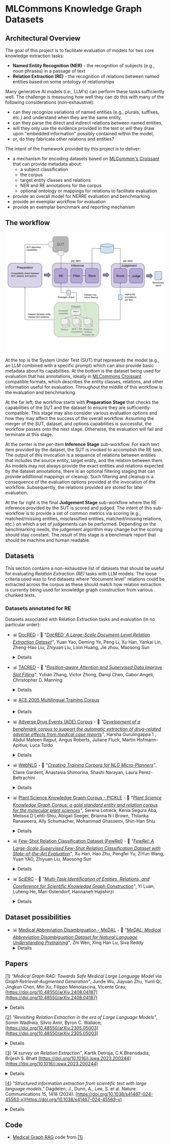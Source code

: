 # MLCommons Knowledge Graph Datasets

## Architectural Overview

The goal of this project is to facilitate evaluation of models for two core knowledge extraction tasks:

 * **Named Entity Recognition (NER)** - the recognition of subjects (e.g., noun phrases) in a passage of text
 * **Relation Extraction (RE)** - the recognition of relations between named entities based on some ontology of relationships

Many generative AI models (i.e., LLM's) can perform these tasks sufficiently well. The challenge is measuring how
well they can do this with many of the following considerations (non-exhaustive):

 * can they recognize variations of named entities (e.g., plurals, suffixes, etc.) and understand when they are the same entity,
 * can they parse the direct and indirect relations between named entities,
 * will they only use the evidence provided in the text or will they draw upon "embedded information" possibly contained within the model,
 * or, do they fabricate other relations and entities?

The intent of the framework provided by this project is to deliver:

 * a mechanism for encoding datasets based on [MLCommon's Croissant](https://github.com/mlcommons/croissant) that can provide metadata about:
   * a subject classification
   * the corpus
   * target entity classes and relations
   * NER and RE annotations for the corpus
   * optional ontology or mappings for relations to facilitate evaluation
 * provide an overall model for NERRE evaluation and benchmarking
 * provide an exemplar workflow for evaluation
 * provide an exemplar benchmark and reporting mechanism

## The workflow

![The Workflow](NERRE-overview.svg)

At the top is the System Under Test (SUT) that represents the model (e.g., an LLM combined with a specific prompt) which can also provide basic metadata about its capabilities. At the bottom is the dataset being used for evaluation that has annotations, ideally in [MLCommons Croissant](https://github.com/mlcommons/croissant) compatible formats, which describes the entity classes, relations, and other information useful for evaluation. Throughout the middle of this workflow is the evaluation and benchmarking.

At the far left, the workflow starts with **Preparation Stage** that checks the capabilities of the SUT and the dataset to ensure they are sufficiently compatible. This stage may also consider various evaluation options and how they may affect the success of the overall workflow. Assuming the merger of the SUT, dataset, and options capabilities is successful, the workflow passes onto the next stage. Otherwise, the evaluation will fail and terminate at this stage.

At the center is the per-item **Inference Stage** sub-workflow. For each text item provided by the dataset, the SUT is invoked to accomplish the 
RE task. The output of this invocation is a sequence of relations between entities that includes the source entity, target entity, and the relation between them. As models may not always provide the exact entities and relations expected by the dataset annotations, there is an optional filtering staging that can provide additional mappings or cleanup. Such filtering and cleanup is a consequence of the evaluation 
options provided at the invocation of the workflow. Subsequently, the relations provided are stored for later evaluation.

At the far right is the final **Judgement Stage** sub-workflow where the RE inference provided by the SUT is scored and judged. 
The intent of this sub-workflow is to provide a set of common metrics via scoring (e.g., matched/missing entities, 
misclassified entities, matched/missing relations, etc.) on which a set of judgements can be performed. Depending on the 
benchmarking needs, the judgement algorithm may change but the scoring should stay constant. The result of this stage is a benchmark 
report that should be machine and human readable.

## Datasets

This section contains a non-exhaustive list of datasets that should be
useful for evaluating *Relation Extraction (RE)* tasks with LLM models. The loose
criteria used was to find datasets where "document level" relations could
be extracted across the corpus as these should match how relation extraction
is currently being used for knowledge graph construction from various chunked
texts.

### Datasets annotated for RE

Datasets associated with Relation Extraction tasks and evaluation (in no particular order):

* 📊 [DocRED](https://github.com/thunlp/DocRED) - 📓 *"[DocRED: A Large-Scale Document-Level Relation Extraction Dataset](https://paperswithcode.com/paper/docred-a-large-scale-document-level-relation)"*, Yuan Yao, Deming Ye, Peng Li, Xu Han, Yankai Lin, Zheng-Hao Liu, Zhiyuan Liu, Lixin Huang, Jie zhou, Maosong Sun <details><p>DocRED is a relation extraction dataset constructed from Wikipedia and Wikidata. Each document in the dataset is human-annotated with named entity mentions, coreference information, intra- and inter-sentence relations, and supporting evidence. DocRED requires reading multiple sentences in a document to extract entities and infer their relations by synthesizing all information of the document. Along with the human-annotated data, the dataset provides large-scale distantly supervised data.</p><p>See also: [https://github.com/thunlp/DocRED](https://github.com/thunlp/DocRED)</details>
* 📊 [TACRED](https://nlp.stanford.edu/projects/tacred/) - 📓 *"[Position-aware Attention and Supervised Data Improve Slot Filling](https://paperswithcode.com/paper/position-aware-attention-and-supervised-data)"*, Yuhao Zhang, Victor Zhong, Danqi Chen, Gabor Angeli, Christopher D. Manning <details><p>Organized relational knowledge in the form of "knowledge graphs" is important for many applications. However, the ability to populate knowledge bases with facts automatically extracted from documents has improved frustratingly slowly. This paper simultaneously addresses two issues that have held back prior work. We first propose an effective new model, which combines an LSTM sequence model with a form of entity position-aware attention that is better suited to relation extraction. Then we build TACRED, a large (119,474 examples) supervised relation extraction dataset obtained via crowdsourcing and targeted towards TAC KBP relations. The combination of better supervised data and a more appropriate high-capacity model enables much better relation extraction performance. When the model trained on this new dataset replaces the previous relation extraction component of the best TAC KBP 2015 slot filling system, its F1 score increases markedly from 22.2% to 26.7%.</p></details>
* 📊 [ACE 2005 Multilingual Training Corpus](https://catalog.ldc.upenn.edu/LDC2006T06) <details><p>ACE 2005 Multilingual Training Corpus contains the complete set of English, Arabic and Chinese training data for the 2005 Automatic Content Extraction (ACE) technology evaluation. The corpus consists of data of various types annotated for entities, relations and events by the Linguistic Data Consortium (LDC) with support from the ACE Program and additional assistance from LDC.</p></details>
* 📊 [Adverse Drug Events (ADE) Corpus](https://huggingface.co/datasets/ade-benchmark-corpus/ade_corpus_v2) - 📓 *"[Development of a benchmark corpus to support the automatic extraction of drug-related adverse effects from medical case reports](https://pubmed.ncbi.nlm.nih.gov/22554702/)"*, Harsha Gurulingappa  1 , Abdul Mateen Rajput, Angus Roberts, Juliane Fluck, Martin Hofmann-Apitius, Luca Toldo <details><p>A significant amount of information about drug-related safety issues such as adverse effects are published in medical case reports that can only be explored by human readers due to their unstructured nature. The work presented here aims at generating a systematically annotated corpus that can support the development and validation of methods for the automatic extraction of drug-related adverse effects from medical case reports. The documents are systematically double annotated in various rounds to ensure consistent annotations. The annotated documents are finally harmonized to generate representative consensus annotations. In order to demonstrate an example use case scenario, the corpus was employed to train and validate models for the classification of informative against the non-informative sentences. A Maximum Entropy classifier trained with simple features and evaluated by 10-fold cross-validation resulted in the F₁ score of 0.70 indicating a potential useful application of the corpus.</p></details>
* 📊 [WebNLG](https://synalp.gitlabpages.inria.fr/webnlg-challenge/)  - 📓 *"[Creating Training Corpora for NLG Micro-Planners](https://paperswithcode.com/paper/creating-training-corpora-for-nlg-micro)"*, Claire Gardent, Anastasia Shimorina, Shashi Narayan, Laura Perez-Beltrachini <details><p>The WebNLG corpus comprises of sets of triplets describing facts (entities and relations between them) and the corresponding facts in form of natural language text. The corpus contains sets with up to 7 triplets each along with one or more reference texts for each set. The test set is split into two parts: seen, containing inputs created for entities and relations belonging to DBpedia categories that were seen in the training data, and unseen, containing inputs extracted for entities and relations belonging to 5 unseen categories.

  Initially, the dataset was used for the WebNLG natural language generation challenge which consists of mapping the sets of triplets to text, including referring expression generation, aggregation, lexicalization, surface realization, and sentence segmentation. The corpus is also used for a reverse task of triplets extraction.</p></details>
* 📊 [Plant Science Knowledge Graph Corpus - PICKLE](https://zenodo.org/records/10076664) - 📓 *"[Plant Science Knowledge Graph Corpus: a gold standard entity and relation corpus for the molecular plant sciences](https://academic.oup.com/insilicoplants/article/6/1/diad021/7413143#434923034)"*, Serena Lotreck,   Kenia Segura Abá,   Melissa D Lehti-Shiu,   Abigail Seeger, Brianna N I Brown,   Thilanka Ranaweera,   Ally Schumacher,   Mohammad Ghassemi, Shin-Han Shiu <details><p>Natural language processing (NLP) techniques can enhance our ability to interpret plant science literature. Many state-of-the-art algorithms for NLP tasks require high-quality labelled data in the target domain, in which entities like genes and proteins, as well as the relationships between entities, are labelled according to a set of annotation guidelines. While there exist such datasets for other domains, these resources need development in the plant sciences. Here, we present the Plant ScIenCe KnowLedgE Graph (PICKLE) corpus, a collection of 250 plant science abstracts annotated with entities and relations, along with its annotation guidelines. The annotation guidelines were refined by iterative rounds of overlapping annotations, in which inter-annotator agreement was leveraged to improve the guidelines. To demonstrate PICKLE’s utility, we evaluated the performance of pretrained models from other domains and trained a new, PICKLE-based model for entity and relation extraction (RE). The PICKLE-trained models exhibit the second-highest in-domain entity performance of all models evaluated, as well as a RE performance that is on par with other models. Additionally, we found that computer science-domain models outperformed models trained on a biomedical corpus (GENIA) in entity extraction, which was unexpected given the intuition that biomedical literature is more similar to PICKLE than computer science. Upon further exploration, we established that the inclusion of new types on which the models were not trained substantially impacts performance. The PICKLE corpus is, therefore, an important contribution to training resources for entity and RE in the plant sciences.</p></details>
* 📊 [Few-Shot Relation Classification Dataset (FewRel)](https://thunlp.github.io/fewrel) - 📓 *"[FewRel: A Large-Scale Supervised Few-Shot Relation Classification Dataset with State-of-the-Art Evaluation](https://paperswithcode.com/paper/fewrel-a-large-scale-supervised-few-shot)"*, Xu Han, Hao Zhu, Pengfei Yu, ZiYun Wang, Yuan YAO, Zhiyuan Liu, Maosong Sun <details><p>The FewRel (Few-Shot Relation Classification Dataset) contains 100 relations and 70,000 instances from Wikipedia. The dataset is divided into three subsets: training set (64 relations), validation set (16 relations) and test set (20 relations).</p></details>
* 📊 [SciERC](http://nlp.cs.washington.edu/sciIE/) - 📓 *"[Multi-Task Identification of Entities, Relations, and Coreference for Scientific Knowledge Graph Construction](https://paperswithcode.com/paper/multi-task-identification-of-entities)"*, Yi Luan, Luheng He, Mari Ostendorf, Hannaneh Hajishirzi <details><p>SciERC dataset is a collection of 500 scientific abstract annotated with scientific entities, their relations, and coreference clusters. The abstracts are taken from 12 AI conference/workshop proceedings in four AI communities, from the Semantic Scholar Corpus. SciERC extends previous datasets in scientific articles SemEval 2017 Task 10 and SemEval 2018 Task 7 by extending entity types, relation types, relation coverage, and adding cross-sentence relations using coreference links.</p></details>

## Dataset possibilities

* 📊 [Medical Abbreviation Disambiguation - MeDAL](https://github.com/McGill-NLP/medal) - 📓 *"[MeDAL: Medical Abbreviation Disambiguation Dataset for Natural Language Understanding Pretraining](https://arxiv.org/abs/2012.13978)"*, Zhi Wen, Xing Han Lu, Siva Reddy <details><p>One of the biggest challenges that prohibit the use of many current NLP methods in clinical settings is the availability of public datasets. In this work, we present MeDAL, a large medical text dataset curated for abbreviation disambiguation, designed for natural language understanding pre-training in the medical domain. We pre-trained several models of common architectures on this dataset and empirically showed that such pre-training leads to improved performance and convergence speed when fine-tuning on downstream medical tasks.</p></details>
  
<!--* 📊 []() - 📓 *"[]()"*-->

## Papers

[[1]](#medgraphrag) *"Medical Graph RAG: Towards Safe Medical Large Language Model via Graph Retrieval-Augmented Generation"*, Junde Wu, Jiayuan Zhu, Yunli Qi, Jingkun Chen, Min Xu, Filippo Menolascina, Vicente Grau; [https://doi.org/10.48550/arXiv.2408.04187](https://doi.org/10.48550/arXiv.2408.04187) <details><p>We introduce a novel graph-based Retrieval-Augmented Generation (RAG) framework specifically designed for the medical domain, called **MedGraphRAG**, aimed at enhancing Large Language Model (LLM) capabilities for generating evidence-based medical responses, thereby improving safety and reliability when handling private medical data. Graph-based RAG (GraphRAG) leverages LLMs to organize RAG data into graphs, showing strong potential for gaining holistic insights from long-form documents. However, its standard implementation is overly complex for general use and lacks the ability to generate evidence-based responses, limiting its effectiveness in the medical field. To extend the capabilities of GraphRAG to the medical domain, we propose unique Triple Graph Construction and U-Retrieval techniques over it. In our graph construction, we create a triple-linked structure that connects user documents to credible medical sources and controlled vocabularies. In the retrieval process, we propose U-Retrieval which combines Top-down Precise Retrieval with Bottom-up Response Refinement to balance global context awareness with precise indexing. These effort enable both source information retrieval and comprehensive response generation. Our approach is validated on 9 medical Q\&A benchmarks, 2 health fact-checking benchmarks, and one collected dataset testing long-form generation. The results show that MedGraphRAG consistently outperforms state-of-the-art models across all benchmarks, while also ensuring that responses include credible source documentation and definitions. Our code is released at: this [https URL](https://github.com/MedicineToken/Medical-Graph-RAG).</p></details>

[[2]](#revisitingre) *"Revisiting Relation Extraction in the era of Large Language Models"*, Somin Wadhwa, Silvio Amir, Byron C. Wallace; [https://doi.org/10.48550/arXiv.2305.05003](https://doi.org/10.48550/arXiv.2305.05003) <details><p>Relation extraction (RE) is the core NLP task of inferring semantic relationships between entities from text. Standard supervised RE techniques entail training modules to tag tokens comprising entity spans and then predict the relationship between them. Recent work has instead treated the problem as a \emph{sequence-to-sequence} task, linearizing relations between entities as target strings to be generated conditioned on the input. Here we push the limits of this approach, using larger language models (GPT-3 and Flan-T5 large) than considered in prior work and evaluating their performance on standard RE tasks under varying levels of supervision. We address issues inherent to evaluating generative approaches to RE by doing human evaluations, in lieu of relying on exact matching. Under this refined evaluation, we find that: (1) Few-shot prompting with GPT-3 achieves near SOTA performance, i.e., roughly equivalent to existing fully supervised models; (2) Flan-T5 is not as capable in the few-shot setting, but supervising and fine-tuning it with Chain-of-Thought (CoT) style explanations (generated via GPT-3) yields SOTA results. We release this model as a new baseline for RE tasks.</p></details>

[[3]](#resurvey) *"A survey on Relation Extraction"*, Kartik Detroja, C.K.Bhensdadia, Brijesh S. Bhatt [https://doi.org/10.1016/j.iswa.2023.200244](https://doi.org/10.1016/j.iswa.2023.200244) <details><p>With the advent of the Internet, the daily production of digital text in the form of social media, emails, blogs, news items, books, research papers, and Q&A forums has increased significantly. This unstructured or semi-structured text contains a huge amount of information. Information Extraction (IE) can extract meaningful information from text sources and present it in a structured format. The sub-tasks of IE include Named Entity Recognition (NER), Event Extraction, Relation Extraction (RE), Sentiment Extraction, Opinion Extraction, Terminology Extraction, Reference Extraction, and so on.<br/>
One way to represent information in the text is in the form of entities and relations representing links between entities. The Entity Extraction task identifies entities from the text, and the Relation Extraction (RE) task can identify relationships between those entities. Many NLP applications can benefit from relational information derived from natural language, including Structured Search, Knowledge Base (KB) population, Information Retrieval, Question-Answering, Language Understanding, Ontology Learning, etc. This survey covers (1) basic concepts of Relation Extraction; (2) various Relation Extraction methodologies; (3) Deep Learning techniques for Relation Extraction; and (4) different datasets that can be used to evaluate the RE system.</p></details>

[[4]](#science-llm-nerre) *"Structured information extraction from scientific text with large language models."* Dagdelen, J., Dunn, A., Lee, S. et al.  Nature Communications 15, 1418 (2024). [https://doi.org/10.1038/s41467-024-45563-x](https://doi.org/10.1038/s41467-024-45563-x) <details><p>Extracting structured knowledge from scientific text remains a challenging task for machine learning models. Here, we present a simple approach to joint named entity recognition and relation extraction and demonstrate how pretrained large language models (GPT-3, Llama-2) can be fine-tuned to extract useful records of complex scientific knowledge. We test three representative tasks in materials chemistry: linking dopants and host materials, cataloging metal-organic frameworks, and general composition/phase/morphology/application information extraction. Records are extracted from single sentences or entire paragraphs, and the output can be returned as simple English sentences or a more structured format such as a list of JSON objects. This approach represents a simple, accessible, and highly flexible route to obtaining large databases of structured specialized scientific knowledge extracted from research papers.</p></details>

## Code

* [Medical Graph RAG](https://github.com/MedicineToken/Medical-Graph-RAG) code from [[1]](#medgraphrag)
